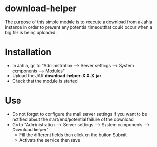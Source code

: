 # download-helper

The purpose of this simple module is to execute a download from a Jahia instance in order to prevent any potential timeoutthat could occur when a big file is being uploaded.

# Installation

- In Jahia, go to "Administration --> Server settings --> System components --> Modules"
- Upload the JAR **download-helper-X.X.X.jar**
- Check that the module is started

# Use
- Do not forget to configure the mail server settings if you want to be notified about the start/end/potential failure of the download
- Go to "Administration --> Server settings --> System components --> Download helper"
  - Fill the different fields then click on the button Submit
  - Activate the service then save


